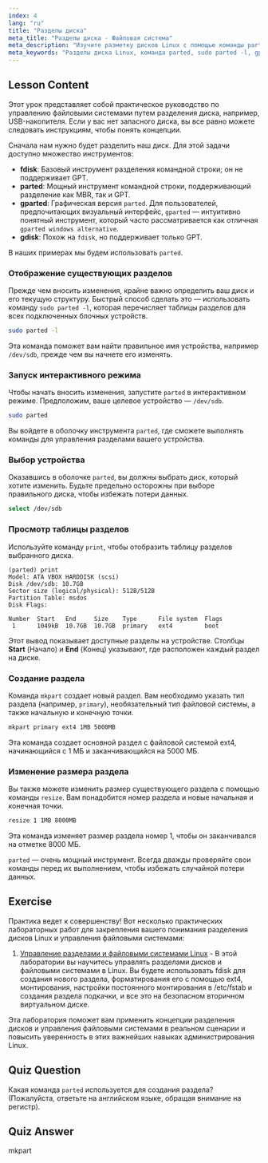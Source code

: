 ```yaml
---
index: 4
lang: "ru"
title: "Разделы диска"
meta_title: "Разделы диска - Файловая система"
meta_description: "Изучите разметку дисков Linux с помощью команды parted. Это руководство описывает, как просматривать разделы с помощью `sudo parted -l`, создавать их и изменять размер. Также представляется gparted, популярная графическая альтернатива."
meta_keywords: "Разделы диска Linux, команда parted, sudo parted -l, gparted, альтернатива gparted для windows, fdisk, управление дисками, создать раздел, изменить размер раздела, руководство Linux"
---
```


## Lesson Content

Этот урок представляет собой практическое руководство по управлению файловыми системами путем разделения диска, например, USB-накопителя. Если у вас нет запасного диска, вы все равно можете следовать инструкциям, чтобы понять концепции.

Сначала нам нужно будет разделить наш диск. Для этой задачи доступно множество инструментов:

- **fdisk**: Базовый инструмент разделения командной строки; он не поддерживает GPT.
- **parted**: Мощный инструмент командной строки, поддерживающий разделение как MBR, так и GPT.
- **gparted**: Графическая версия `parted`. Для пользователей, предпочитающих визуальный интерфейс, `gparted` — интуитивно понятный инструмент, который часто рассматривается как отличная `gparted windows alternative`.
- **gdisk**: Похож на `fdisk`, но поддерживает только GPT.

В наших примерах мы будем использовать `parted`.

### Отображение существующих разделов

Прежде чем вносить изменения, крайне важно определить ваш диск и его текущую структуру. Быстрый способ сделать это — использовать команду `sudo parted -l`, которая перечисляет таблицы разделов для всех подключенных блочных устройств.

```bash
sudo parted -l
```

Эта команда поможет вам найти правильное имя устройства, например `/dev/sdb`, прежде чем вы начнете его изменять.

### Запуск интерактивного режима

Чтобы начать вносить изменения, запустите `parted` в интерактивном режиме. Предположим, ваше целевое устройство — `/dev/sdb`.

```bash
sudo parted
```

Вы войдете в оболочку инструмента `parted`, где сможете выполнять команды для управления разделами вашего устройства.

### Выбор устройства

Оказавшись в оболочке `parted`, вы должны выбрать диск, который хотите изменить. Будьте предельно осторожны при выборе правильного диска, чтобы избежать потери данных.

```bash
select /dev/sdb
```

### Просмотр таблицы разделов

Используйте команду `print`, чтобы отобразить таблицу разделов выбранного диска.

```plaintext
(parted) print
Model: ATA VBOX HARDDISK (scsi)
Disk /dev/sdb: 10.7GB
Sector size (logical/physical): 512B/512B
Partition Table: msdos
Disk Flags:

Number  Start   End     Size    Type      File system  Flags
 1      1049kB  10.7GB  10.7GB  primary   ext4         boot
```

Этот вывод показывает доступные разделы на устройстве. Столбцы **Start** (Начало) и **End** (Конец) указывают, где расположен каждый раздел на диске.

### Создание раздела

Команда `mkpart` создает новый раздел. Вам необходимо указать тип раздела (например, `primary`), необязательный тип файловой системы, а также начальную и конечную точки.

```bash
mkpart primary ext4 1MB 5000MB
```

Эта команда создает основной раздел с файловой системой ext4, начинающийся с 1 МБ и заканчивающийся на 5000 МБ.

### Изменение размера раздела

Вы также можете изменить размер существующего раздела с помощью команды `resize`. Вам понадобится номер раздела и новые начальная и конечная точки.

```bash
resize 1 1MB 8000MB
```

Эта команда изменяет размер раздела номер 1, чтобы он заканчивался на отметке 8000 МБ.

`parted` — очень мощный инструмент. Всегда дважды проверяйте свои команды перед их выполнением, чтобы избежать случайной потери данных.

## Exercise

Практика ведет к совершенству! Вот несколько практических лабораторных работ для закрепления вашего понимания разделения дисков Linux и управления файловыми системами:

1. [Управление разделами и файловыми системами Linux](https://labex.io/ru/labs/comptia-manage-linux-partitions-and-filesystems-590845) - В этой лаборатории вы научитесь управлять разделами дисков и файловыми системами в Linux. Вы будете использовать fdisk для создания нового раздела, форматирования его с помощью ext4, монтирования, настройки постоянного монтирования в /etc/fstab и создания раздела подкачки, и все это на безопасном вторичном виртуальном диске.

Эта лаборатория поможет вам применить концепции разделения дисков и управления файловыми системами в реальном сценарии и повысить уверенность в этих важнейших навыках администрирования Linux.

## Quiz Question

Какая команда `parted` используется для создания раздела? (Пожалуйста, ответьте на английском языке, обращая внимание на регистр).

## Quiz Answer

mkpart
